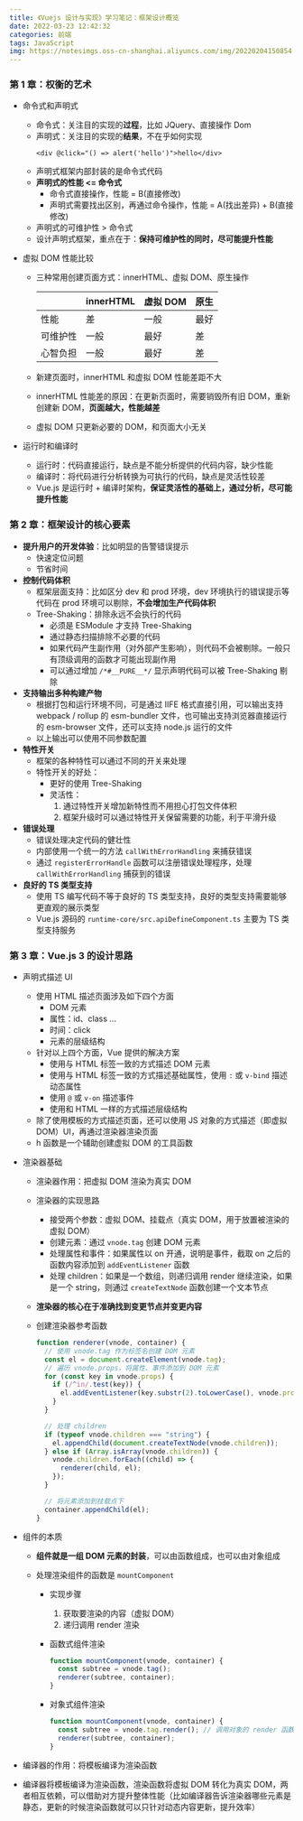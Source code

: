 ```yaml
---
title: 《Vuejs 设计与实现》学习笔记：框架设计概览
date: 2022-03-23 12:42:32
categories: 前端
tags: JavaScript
img: https://notesimgs.oss-cn-shanghai.aliyuncs.com/img/20220204150854.jpg
---
```


### 第 1 章：权衡的艺术

- 命令式和声明式
  - 命令式：关注目的实现的**过程**，比如 JQuery、直接操作 Dom
  - 声明式：关注目的实现的**结果**，不在乎如何实现
    ```vue
    <div @click="() => alert('hello')">hello</div>
    ```
  - 声明式框架内部封装的是命令式代码
  - **声明式的性能 <= 命令式**
    - 命令式直接操作，性能 = B(直接修改)
    - 声明式需要找出区别，再通过命令操作，性能 = A(找出差异) + B(直接修改)
  - 声明式的可维护性 > 命令式
  - 设计声明式框架，重点在于：**保持可维护性的同时，尽可能提升性能**
- 虚拟 DOM 性能比较

  - 三种常用创建页面方式：innerHTML、虚拟 DOM、原生操作

    |          | innerHTML | 虚拟 DOM | 原生 |
    | -------- | --------- | -------- | ---- |
    | 性能     | 差        | 一般     | 最好 |
    | 可维护性 | 一般      | 最好     | 差   |
    | 心智负担 | 一般      | 最好     | 差   |

  - 新建页面时，innerHTML 和虚拟 DOM 性能差距不大
  - innerHTML 性能差的原因：在更新页面时，需要销毁所有旧 DOM，重新创建新 DOM，**页面越大，性能越差**
  - 虚拟 DOM 只更新必要的 DOM，和页面大小无关

- 运行时和编译时
  - 运行时：代码直接运行，缺点是不能分析提供的代码内容，缺少性能
  - 编译时：将代码进行分析转换为可执行的代码，缺点是灵活性较差
  - Vue.js 是运行时 + 编译时架构，**保证灵活性的基础上，通过分析，尽可能提升性能**

### 第 2 章：框架设计的核心要素

- **提升用户的开发体验**：比如明显的告警错误提示
  - 快速定位问题
  - 节省时间
- **控制代码体积**
  - 框架层面支持：比如区分 dev 和 prod 环境，dev 环境执行的错误提示等代码在 prod 环境可以剔除，**不会增加生产代码体积**
  - Tree-Shaking：排除永远不会执行的代码
    - 必须是 ESModule 才支持 Tree-Shaking
    - 通过静态扫描排除不必要的代码
    - 如果代码产生副作用（对外部产生影响），则代码不会被剔除。一般只有顶级调用的函数才可能出现副作用
    - 可以通过增加 `/*#__PURE__*/` 显示声明代码可以被 Tree-Shaking 剔除
- **支持输出多种构建产物**
  - 根据打包和运行环境不同，可是通过 IIFE 格式直接引用，可以输出支持 webpack / rollup 的 esm-bundler 文件，也可输出支持浏览器直接运行的 esm-browser 文件，还可以支持 node.js 运行的文件
  - 以上输出可以使用不同参数配置
- **特性开关**
  - 框架的各种特性可以通过不同的开关来处理
  - 特性开关的好处：
    - 更好的使用 Tree-Shaking
    - 灵活性：
      1. 通过特性开关增加新特性而不用担心打包文件体积
      2. 框架升级时可以通过特性开关保留需要的功能，利于平滑升级
- **错误处理**
  - 错误处理决定代码的健壮性
  - 内部使用一个统一的方法 `callWithErrorHandling` 来捕获错误
  - 通过 `registerErrorHandle` 函数可以注册错误处理程序，处理 `callWithErrorHandling` 捕获到的错误
- **良好的 TS 类型支持**
  - 使用 TS 编写代码不等于良好的 TS 类型支持，良好的类型支持需要能够更直观的展示类型
  - Vue.js 源码的 `runtime-core/src.apiDefineComponent.ts` 主要为 TS 类型支持服务

### 第 3 章：Vue.js 3 的设计思路

- 声明式描述 UI
  - 使用 HTML 描述页面涉及如下四个方面
    - DOM 元素
    - 属性：id、class ...
    - 时间：click
    - 元素的层级结构
  - 针对以上四个方面，Vue 提供的解决方案
    - 使用与 HTML 标签一致的方式描述 DOM 元素
    - 使用与 HTML 标签一致的方式描述基础属性，使用 `:` 或 `v-bind` 描述动态属性
    - 使用 `@` 或 `v-on` 描述事件
    - 使用和 HTML 一样的方式描述层级结构
  - 除了使用模板的方式描述页面，还可以使用 JS 对象的方式描述（即虚拟 DOM）UI，再通过渲染器渲染页面
  - h 函数是一个辅助创建虚拟 DOM 的工具函数
- 渲染器基础

  - 渲染器作用：把虚拟 DOM 渲染为真实 DOM
  - 渲染器的实现思路
    - 接受两个参数：虚拟 DOM、挂载点（真实 DOM，用于放置被渲染的虚拟 DOM）
    - 创建元素：通过 `vnode.tag` 创建 DOM 元素
    - 处理属性和事件：如果属性以 on 开通，说明是事件，截取 on 之后的函数内容添加到 `addEventListener` 函数
    - 处理 children：如果是一个数组，则递归调用 render 继续渲染，如果是一个 string，则通过 `createTextNode` 函数创建一个文本节点
  - **渲染器的核心在于准确找到变更节点并变更内容**
  - 创建渲染器参考函数

    ```js
    function renderer(vnode, container) {
      // 使用 vnode.tag 作为标签名创建 DOM 元素
      const el = document.createElement(vnode.tag);
      // 遍历 vnode.props，将属性、事件添加到 DOM 元素
      for (const key in vnode.props) {
        if (/^in/.test(key)) {
          el.addEventListener(key.substr(2).toLowerCase(), vnode.props[key]);
        }
      }

      // 处理 children
      if (typeof vnode.children === "string") {
        el.appendChild(document.createTextNode(vnode.children));
      } else if (Array.isArray(vnode.children)) {
        vnode.children.forEach((child) => {
          renderer(child, el);
        });
      }

      // 将元素添加到挂载点下
      container.appendChild(el);
    }
    ```

- 组件的本质

  - **组件就是一组 DOM 元素的封装**，可以由函数组成，也可以由对象组成
  - 处理渲染组件的函数是 `mountComponent`

    - 实现步骤

      1. 获取要渲染的内容（虚拟 DOM）
      2. 递归调用 render 渲染

    - 函数式组件渲染
      ```js
      function mountComponent(vnode, container) {
        const subtree = vnode.tag();
        renderer(subtree, container);
      }
      ```
    - 对象式组件渲染
      ```js
      function mountComponent(vnode, container) {
        const subtree = vnode.tag.render(); // 调用对象的 render 函数获取虚拟 DOM
        renderer(subtree, container);
      }
      ```

- 编译器的作用：将模板编译为渲染函数
- 编译器将模板编译为渲染函数，渲染函数将虚拟 DOM 转化为真实 DOM，两者相互依赖，可以借助对方提升整体性能（比如编译器告诉渲染器哪些元素是静态，更新的时候渲染函数就可以只针对动态内容更新，提升效率）
